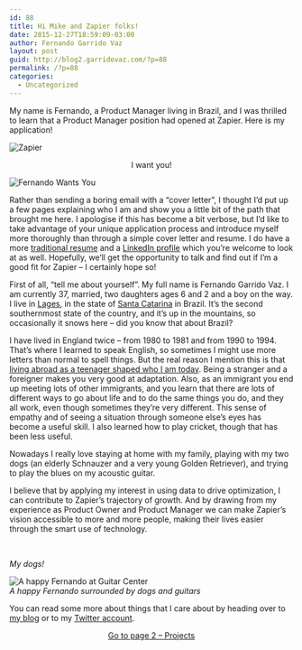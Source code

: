 ```yaml
---
id: 88
title: Hi Mike and Zapier folks!
date: 2015-12-27T18:59:09-03:00
author: Fernando Garrido Vaz
layout: post
guid: http://blog2.garridovaz.com/?p=88
permalink: /?p=88
categories:
  - Uncategorized
---
```

My name is Fernando, a Product Manager living in Brazil, and I was thrilled to learn that a Product Manager position had opened at Zapier. Here is my application!

![Zapier](/content/images/2015/12/zapier-logo-2.png) 

<div align="center">
  I want you!
</div>

![Fernando Wants You](/content/images/2015/12/Uncle_Sam_-pointing_finger--1.jpg) 

Rather than sending a boring email with a &#8220;cover letter&#8221;, I thought I&#8217;d put up a few pages explaining who I am and show you a little bit of the path that brought me here. I apologise if this has become a bit verbose, but I&#8217;d like to take advantage of your unique application process and introduce myself more thoroughly than through a simple cover letter and resume. I do have a more [traditional resume](https://drive.google.com/open?id=0BxMxvk8oimJ8Z1hXMHZtY2RwZGc) and a [LinkedIn profile](http://www.linkedin.com/in/fernandogarridovaz) which you&#8217;re welcome to look at as well. Hopefully, we&#8217;ll get the opportunity to talk and find out if I&#8217;m a good fit for Zapier &#8211; I certainly hope so!

First of all, &#8220;tell me about yourself&#8221;. My full name is Fernando Garrido Vaz. I am currently 37, married, two daughters ages 6 and 2 and a boy on the way. I live in [Lages](https://en.wikipedia.org/wiki/Lages), in the state of [Santa Catarina](https://en.wikipedia.org/wiki/Santa_Catarina_(state)) in Brazil. It&#8217;s the second southernmost state of the country, and it&#8217;s up in the mountains, so occasionally it snows here &#8211; did you know that about Brazil?

I have lived in England twice &#8211; from 1980 to 1981 and from 1990 to 1994. That&#8217;s where I learned to speak English, so sometimes I might use more letters than normal to spell things. But the real reason I mention this is that [living abroad as a teenager shaped who I am today](http://blog.garridovaz.com/playing-conkers-and-building-products/). Being a stranger and a foreigner makes you very good at adaptation. Also, as an immigrant you end up meeting lots of other immigrants, and you learn that there are lots of different ways to go about life and to do the same things you do, and they all work, even though sometimes they&#8217;re very different. This sense of empathy and of seeing a situation through someone else&#8217;s eyes has become a useful skill. I also learned how to play cricket, though that has been less useful.

Nowadays I really love staying at home with my family, playing with my two dogs (an elderly Schnauzer and a very young Golden Retriever), and trying to play the blues on my acoustic guitar.

I believe that by applying my interest in using data to drive optimization, I can contribute to Zapier&#8217;s trajectory of growth. And by drawing from my experience as Product Owner and Product Manager we can make Zapier&#8217;s vision accessible to more and more people, making their lives easier through the smart use of technology.

<div id="fb-root">
</div>

&nbsp;

<div class="fb-video" data-allowfullscreen="1" data-href="/garridovaz/videos/vb.579486527/10153816895296528/?type=3">
</div>

_My dogs!_

![A happy Fernando at Guitar Center](/content/images/2015/12/IMG-20150907-WA0015.jpg)  
_A happy Fernando surrounded by dogs and guitars_

You can read some more about things that I care about by heading over to [my blog](http://blog.garridovaz.com) or to my [Twitter account](http://www.twitter.com/garrido).

<div align="center">
  <a href="http://blog.garridovaz.com/zapier-pm-application-02/">Go to page 2 &#8211; Projects</a>
</div>